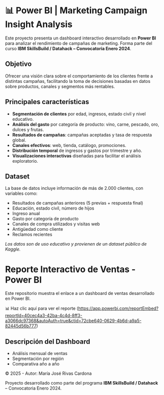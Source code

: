 # 📊 Power BI | Marketing Campaign Insight Analysis

Este proyecto presenta un dashboard interactivo desarrollado en **Power BI** para analizar el rendimiento de campañas de marketing. Forma parte del curso **IBM SkillsBuild / Datahack – Convocatoria Enero 2024**.

## Objetivo

Ofrecer una visión clara sobre el comportamiento de los clientes frente a distintas campañas, facilitando la toma de decisiones basadas en datos sobre productos, canales y segmentos más rentables.

## Principales características

- **Segmentación de clientes** por edad, ingresos, estado civil y nivel educativo.  
- **Análisis del gasto** por categoría de producto: vino, carne, pescado, oro, dulces y frutas.  
- **Resultados de campañas**: campañas aceptadas y tasa de respuesta global.  
- **Canales efectivos**: web, tienda, catálogo, promociones.  
- **Distribución temporal** de ingresos y gastos por trimestre y año.  
- **Visualizaciones interactivas** diseñadas para facilitar el análisis exploratorio.

## Dataset

La base de datos incluye información de más de 2.000 clientes, con variables como:

- Resultados de campañas anteriores (5 previas + respuesta final)  
- Educación, estado civil, número de hijos  
- Ingreso anual  
- Gasto por categoría de producto  
- Canales de compra utilizados y visitas web  
- Antigüedad como cliente  
- Reclamos recientes  

*Los datos son de uso educativo y provienen de un dataset público de Kaggle.*

# Reporte Interactivo de Ventas - Power BI

Este repositorio muestra el enlace a un dashboard de ventas desarrollado en Power BI.

📊 Haz clic aquí para ver el reporte (https://app.powerbi.com/reportEmbed?reportId=40cec4a3-42ba-4c4d-8ff3-a3066dc97368&autoAuth=true&ctid=72cbe640-0629-4b6d-a9a5-82445d56b777)

## Descripción del Dashboard
- Análisis mensual de ventas
- Segmentación por región
- Comparativa año a año

© 2025 - Autor: María José Rivas Cardona

Proyecto desarrollado como parte del programa **IBM SkillsBuild / Datahack** – Convocatoria Enero 2024.

